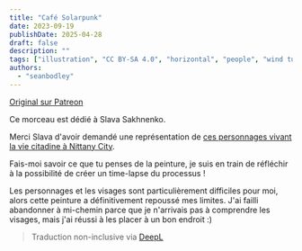 ```yaml
---
title: "Café Solarpunk"
date: 2023-09-19
publishDate: 2025-04-28
draft: false
description: ""
tags: ["illustration", "CC BY-SA 4.0", "horizontal", "people", "wind turbine"]
authors:
  - "seanbodley"
---
```


[Original sur Patreon](https://www.patreon.com/posts/solarpunk-cafe-89516442)

Ce morceau est dédié à Slava Sakhnenko.

Merci Slava d'avoir demandé une représentation de [ces personnages vivant la vie citadine à Nittany City](https://www.patreon.com/posts/look-what-i-100-84231823).

Fais-moi savoir ce que tu penses de la peinture, je suis en train de réfléchir à la possibilité de créer un time-lapse du processus !

Les personnages et les visages sont particulièrement difficiles pour moi, alors cette peinture a définitivement repoussé mes limites. J'ai failli abandonner à mi-chemin parce que je n'arrivais pas à comprendre les visages, mais j'ai réussi à les placer à un bon endroit :)


> Traduction non-inclusive via [DeepL](https://www.deepl.com/translator)
